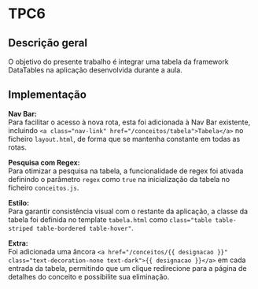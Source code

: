 # TPC6

## Descrição geral  
O objetivo do presente trabalho é integrar uma tabela da framework DataTables na aplicação desenvolvida durante a aula.

## Implementação  

**Nav Bar:**  
Para facilitar o acesso à nova rota, esta foi adicionada à Nav Bar existente, incluindo `<a class="nav-link" href="/conceitos/tabela">Tabela</a>` no ficheiro `layout.html`, de forma que se mantenha constante em todas as rotas.

**Pesquisa com Regex:**  
Para otimizar a pesquisa na tabela, a funcionalidade de regex foi ativada definindo o parâmetro `regex` como `true` na inicialização da tabela no ficheiro `conceitos.js`.

**Estilo:**  
Para garantir consistência visual com o restante da aplicação, a classe da tabela foi definida no template `tabela.html` como `class="table table-striped table-bordered table-hover"`.

**Extra:**  
Foi adicionada uma âncora `<a href="/conceitos/{{ designacao }}" class="text-decoration-none text-dark">{{ designacao }}</a>` em cada entrada da tabela, permitindo que um clique redirecione para a página de detalhes do conceito e possibilite sua eliminação.